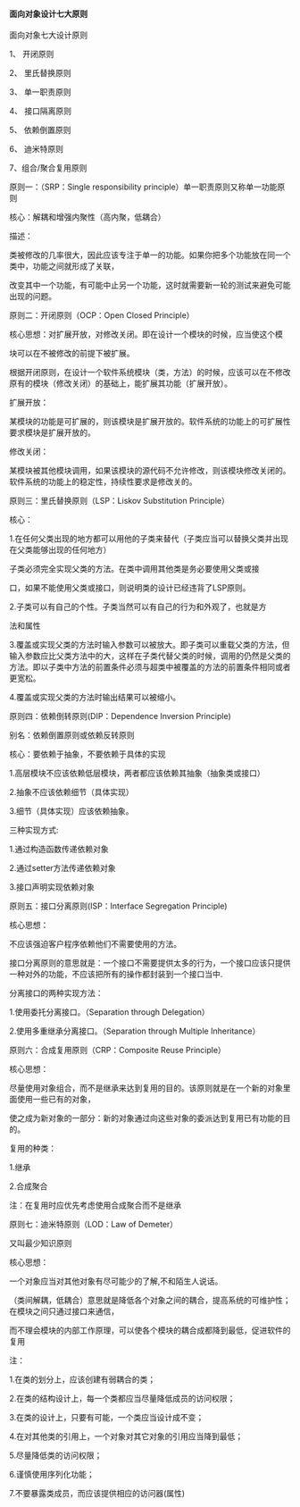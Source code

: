 #### 面向对象设计七大原则

面向对象七大设计原则


1、  开闭原则


2、  里氏替换原则


3、  单一职责原则


4、  接口隔离原则


5、  依赖倒置原则


6、  迪米特原则


7、组合/聚合复用原则



原则一：（SRP：Single responsibility principle）单一职责原则又称单一功能原则



核心：解耦和增强内聚性（高内聚，低耦合）



描述：



类被修改的几率很大，因此应该专注于单一的功能。如果你把多个功能放在同一个类中，功能之间就形成了关联，



改变其中一个功能，有可能中止另一个功能，这时就需要新一轮的测试来避免可能出现的问题。



原则二：开闭原则（OCP：Open Closed Principle）



核心思想：对扩展开放，对修改关闭。即在设计一个模块的时候，应当使这个模



块可以在不被修改的前提下被扩展。



根据开闭原则，在设计一个软件系统模块（类，方法）的时候，应该可以在不修改原有的模块（修改关闭）的基础上，能扩展其功能（扩展开放）。



扩展开放：



某模块的功能是可扩展的，则该模块是扩展开放的。软件系统的功能上的可扩展性要求模块是扩展开放的。



修改关闭：



某模块被其他模块调用，如果该模块的源代码不允许修改，则该模块修改关闭的。软件系统的功能上的稳定性，持续性要求是修改关的。



原则三：里氏替换原则（LSP：Liskov Substitution Principle）



核心：



1.在任何父类出现的地方都可以用他的子类来替代（子类应当可以替换父类并出现在父类能够出现的任何地方）



子类必须完全实现父类的方法。在类中调用其他类是务必要使用父类或接



口，如果不能使用父类或接口，则说明类的设计已经违背了LSP原则。



2.子类可以有自己的个性。子类当然可以有自己的行为和外观了，也就是方



法和属性



3.覆盖或实现父类的方法时输入参数可以被放大。即子类可以重载父类的方法，但输入参数应比父类方法中的大，这样在子类代替父类的时候，调用的仍然是父类的方法。即以子类中方法的前置条件必须与超类中被覆盖的方法的前置条件相同或者更宽松。



4.覆盖或实现父类的方法时输出结果可以被缩小。



原则四：依赖倒转原则(DIP：Dependence Inversion Principle)



别名：依赖倒置原则或依赖反转原则



核心：要依赖于抽象，不要依赖于具体的实现



1.高层模块不应该依赖低层模块，两者都应该依赖其抽象（抽象类或接口）



2.抽象不应该依赖细节（具体实现）



3.细节（具体实现）应该依赖抽象。



三种实现方式:



1.通过构造函数传递依赖对象







2.通过setter方法传递依赖对象







3.接口声明实现依赖对象



原则五：接口分离原则(ISP：Interface Segregation Principle)



核心思想：



不应该强迫客户程序依赖他们不需要使用的方法。



接口分离原则的意思就是：一个接口不需要提供太多的行为，一个接口应该只提供一种对外的功能，不应该把所有的操作都封装到一个接口当中.



分离接口的两种实现方法：



1.使用委托分离接口。（Separation through Delegation）



2.使用多重继承分离接口。（Separation through Multiple Inheritance）



原则六：合成复用原则（CRP：Composite Reuse Principle）



核心思想：



尽量使用对象组合，而不是继承来达到复用的目的。该原则就是在一个新的对象里面使用一些已有的对象，



使之成为新对象的一部分：新的对象通过向这些对象的委派达到复用已有功能的目的。



复用的种类：



1.继承



2.合成聚合



注：在复用时应优先考虑使用合成聚合而不是继承



原则七：迪米特原则（LOD：Law of Demeter）



又叫最少知识原则



核心思想：



一个对象应当对其他对象有尽可能少的了解,不和陌生人说话。



（类间解耦，低耦合）意思就是降低各个对象之间的耦合，提高系统的可维护性；在模块之间只通过接口来通信，



而不理会模块的内部工作原理，可以使各个模块的耦合成都降到最低，促进软件的复用



注：



1.在类的划分上，应该创建有弱耦合的类；



2.在类的结构设计上，每一个类都应当尽量降低成员的访问权限；



3.在类的设计上，只要有可能，一个类应当设计成不变；



4.在对其他类的引用上，一个对象对其它对象的引用应当降到最低；



5.尽量降低类的访问权限；



6.谨慎使用序列化功能；



7.不要暴露类成员，而应该提供相应的访问器(属性)

